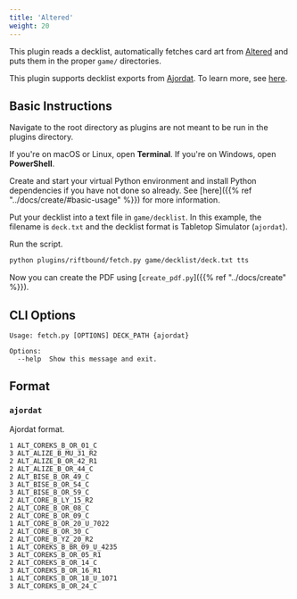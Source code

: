 ```yaml
---
title: 'Altered'
weight: 20
---
```


This plugin reads a decklist, automatically fetches card art from [Altered](https://www.altered.gg/) and puts them in the proper `game/` directories.

This plugin supports decklist exports from [Ajordat](https://altered.ajordat.com/). To learn more, see [here](#formats).

## Basic Instructions

Navigate to the root directory as plugins are not meant to be run in the plugins directory.

If you're on macOS or Linux, open **Terminal**. If you're on Windows, open **PowerShell**.

Create and start your virtual Python environment and install Python dependencies if you have not done so already. See [here]({{% ref "../docs/create/#basic-usage" %}}) for more information.

Put your decklist into a text file in `game/decklist`. In this example, the filename is `deck.txt` and the decklist format is Tabletop Simulator (`ajordat`).

Run the script.

```sh
python plugins/riftbound/fetch.py game/decklist/deck.txt tts
```

Now you can create the PDF using [`create_pdf.py`]({{% ref "../docs/create" %}}).

## CLI Options

```
Usage: fetch.py [OPTIONS] DECK_PATH {ajordat}

Options:
  --help  Show this message and exit.
```

## Format

### `ajordat`

Ajordat format.

```
1 ALT_COREKS_B_OR_01_C
3 ALT_ALIZE_B_MU_31_R2
2 ALT_ALIZE_B_OR_42_R1
2 ALT_ALIZE_B_OR_44_C
2 ALT_BISE_B_OR_49_C
3 ALT_BISE_B_OR_54_C
3 ALT_BISE_B_OR_59_C
2 ALT_CORE_B_LY_15_R2
2 ALT_CORE_B_OR_08_C
2 ALT_CORE_B_OR_09_C
1 ALT_CORE_B_OR_20_U_7022
2 ALT_CORE_B_OR_30_C
2 ALT_CORE_B_YZ_20_R2
1 ALT_COREKS_B_BR_09_U_4235
3 ALT_COREKS_B_OR_05_R1
2 ALT_COREKS_B_OR_14_C
3 ALT_COREKS_B_OR_16_R1
1 ALT_COREKS_B_OR_18_U_1071
3 ALT_COREKS_B_OR_24_C
```